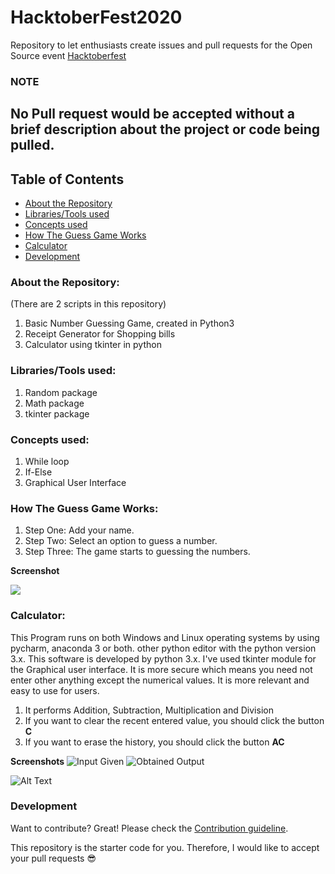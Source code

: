 # HacktoberFest2020
Repository to let enthusiasts create issues and pull requests for the Open Source event [Hacktoberfest](https://hacktoberfest.digitalocean.com)


### NOTE
## No Pull request would be accepted without a brief description about the project or code being pulled. 

## Table of Contents

-   [About the Repository](#abouttherepository)
-   [Libraries/Tools used](#librariestoolsused)
-   [Concepts used](#conceptsused)
-   [How The Guess Game Works](#howtheguessgameworks)
-   [Calculator](#calculator)
-   [Development](#development)

### About the Repository:
(There are 2 scripts in this repository)
1) Basic Number Guessing Game, created in Python3
2) Receipt Generator for Shopping bills
3) Calculator using tkinter in python
 
### Libraries/Tools used:
1) Random package
2) Math package
3) tkinter package

### Concepts used:
1) While loop
2) If-Else
3) Graphical User Interface

### How The Guess Game Works:
1) Step One: Add your name.
2) Step Two: Select an option to guess a number.
3) Step Three: The game starts to guessing the numbers.

**Screenshot**

![](images/game.jpg)

### Calculator:

This Program runs on both Windows and Linux operating systems by using pycharm, anaconda 3 or both. other python editor with the python version 3.x.
This software is developed by python 3.x.
I've used tkinter module for the Graphical user interface.
It is more secure which means you need not enter other anything except the numerical values.
It is more relevant and easy to use for users.

1) It performs Addition, Subtraction, Multiplication and Division
2) If you want to clear the recent entered value, you should click the button **C**
3) If you want to erase the history, you should click the button **AC**


**Screenshots**
![Input Given](https://github.com/UshasriMavuri1999/HacktoberFest2020/blob/master/images/input.png)
![Obtained Output](https://github.com/UshasriMavuri1999/HacktoberFest2020/blob/master/images/output.png)

![Alt Text](./images/calculator.gif)

### Development

Want to contribute? Great! Please check the [Contribution guideline](https://github.com/shivangdubey/HacktoberFest2020/blob/master/CONTRIBUTING.md).  

This repository is the starter code for you. Therefore, I would like to accept your pull requests 😎

